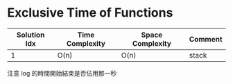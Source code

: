 # Exclusive Time of Functions

| Solution Idx | Time Complexity | Space Complexity | Comment |
| ------------ | --------------- | ---------------- | ------- |
| 1            | O(n)            | O(n)             | stack   |

注意 log 的時間開始結束是否佔用那一秒

